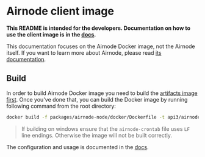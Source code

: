 # Airnode client image

**This README is intended for the developers. Documentation on how to use the client image is in the
[docs](https://docs.api3.org/airnode/v0.2/grp-providers/docker/client-image.html).**

This documentation focuses on the Airnode Docker image, not the Airnode itself. If you want to learn more about Airnode,
please read [its documentation](../README.md).

## Build

In order to build Airnode Docker image you need to build the [artifacts image first](../../../docker/README.md). Once
you've done that, you can build the Docker image by running following command from the root directory:

```bash
docker build -f packages/airnode-node/docker/Dockerfile -t api3/airnode-client:latest .
```

> If building on windows ensure that the `airnode-crontab` file uses `LF` line endings. Otherwise the image will not be
> built correctly.

The configuration and usage is documented in the
[docs](https://docs.api3.org/airnode/v0.2/grp-providers/docker/client-image.html).
